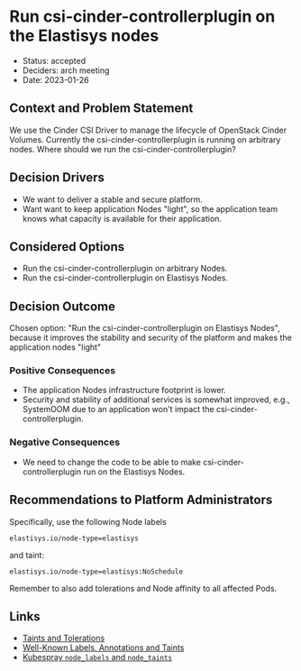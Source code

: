 # Run csi-cinder-controllerplugin on the Elastisys nodes

* Status: accepted
* Deciders: arch meeting
* Date: 2023-01-26

## Context and Problem Statement

We use the Cinder CSI Driver to manage the lifecycle of OpenStack Cinder Volumes. Currently the csi-cinder-controllerplugin is running on arbitrary nodes.
Where should we run the csi-cinder-controllerplugin?

## Decision Drivers

* We want to deliver a stable and secure platform.
* Want want to keep application Nodes "light", so the application team knows what capacity is available for their application.

## Considered Options

* Run the csi-cinder-controllerplugin on arbitrary Nodes.
* Run the csi-cinder-controllerplugin on Elastisys Nodes.

## Decision Outcome

Chosen option: "Run the csi-cinder-controllerplugin on Elastisys Nodes",  because it improves the stability and security of the platform and makes the application nodes "light"

### Positive Consequences

* The application Nodes infrastructure footprint is lower.
* Security and stability of additional services is somewhat improved, e.g., SystemOOM due to an application won't impact the csi-cinder-controllerplugin.

### Negative Consequences

* We need to change the code to be able to make csi-cinder-controllerplugin run on the Elastisys Nodes.

## Recommendations to Platform Administrators

Specifically, use the following Node labels

```
elastisys.io/node-type=elastisys
```

and taint:

```
elastisys.io/node-type=elastisys:NoSchedule
```

Remember to also add tolerations and Node affinity to all affected Pods.

## Links

* [Taints and Tolerations](https://kubernetes.io/docs/concepts/scheduling-eviction/taint-and-toleration/)
* [Well-Known Labels, Annotations and Taints](https://kubernetes.io/docs/reference/labels-annotations-taints/)
* [Kubespray `node_labels` and `node_taints`](https://github.com/kubernetes-sigs/kubespray/blob/master/docs/vars.md#other-service-variables)
